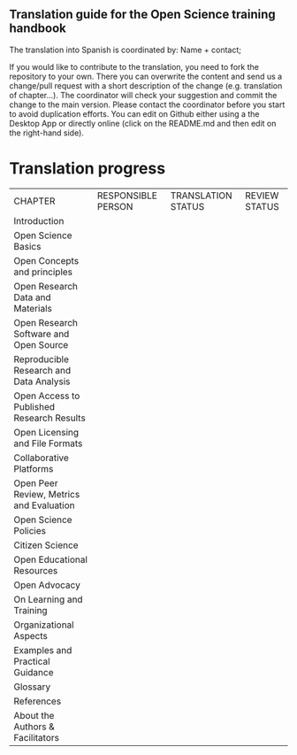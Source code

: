 ## Translation guide for the Open Science training handbook
The translation into Spanish is coordinated by: Name + contact; 

If you would like to contribute to the translation, you need to fork the repository to your own. There you can overwrite the content and send us a change/pull request with a short description of the change (e.g. translation of chapter...). The coordinator will check your suggestion and commit the change to the main version. Please contact the coordinator before you start to avoid duplication efforts.
You can edit on Github either using a the Desktop App or directly online (click on the README.md and then edit on the right-hand side).

# Translation progress

<table>
  <tr>
    <td>CHAPTER</td>
    <td>RESPONSIBLE PERSON</td>
    <td>TRANSLATION STATUS</td>
    <td>REVIEW STATUS</td>
  </tr>
  <tr>
    <td>Introduction</td>
    <td></td>
    <td></td>
    <td></td>
  </tr>
  <tr>
    <td>Open Science Basics</td>
    <td></td>
    <td></td>
    <td></td>
  </tr>
  <tr>
    <td>Open Concepts and principles</td>
    <td></td>
    <td></td>
    <td></td>
  </tr>
  <tr>
    <td>Open Research Data and Materials</td>
    <td></td>
    <td></td>
    <td></td>
  </tr>
  <tr>
    <td>Open Research Software and Open Source</td>
    <td></td>
    <td></td>
    <td></td>
  </tr>
  <tr>
    <td>Reproducible Research and Data Analysis</td>
    <td></td>
    <td></td>
    <td></td>
  </tr>
  <tr>
    <td>Open Access to Published Research Results</td>
    <td></td>
    <td></td>
    <td></td>
  </tr>
  <tr>
    <td>Open Licensing and File Formats</td>
    <td></td>
    <td></td>
    <td></td>
  </tr>
  <tr>
    <td>Collaborative Platforms</td>
    <td></td>
    <td></td>
    <td></td>
  </tr>
  <tr>
    <td>Open Peer Review, Metrics and Evaluation</td>
    <td></td>
    <td></td>
    <td></td>
  </tr>
  <tr>
    <td>Open Science Policies</td>
    <td></td>
    <td></td>
    <td></td>
  </tr>
  <tr>
    <td>Citizen Science</td>
    <td></td>
    <td></td>
    <td></td>
  </tr>
  <tr>
    <td>Open Educational Resources</td>
    <td></td>
    <td></td>
    <td></td>
  </tr>
  <tr>
    <td>Open Advocacy</td>
    <td></td>
    <td></td>
    <td></td>
  </tr>
  <tr>
    <td>On Learning and Training</td>
    <td></td>
    <td></td>
    <td></td>
  </tr>
  <tr>
    <td>Organizational Aspects</td>
    <td></td>
    <td></td>
    <td></td>
  </tr>
  <tr>
    <td>Examples and Practical Guidance</td>
    <td></td>
    <td></td>
    <td></td>
  </tr>
  <tr>
    <td>Glossary</td>
    <td></td>
    <td></td>
    <td></td>
  </tr>
  <tr>
    <td>References</td>
    <td></td>
    <td></td>
    <td></td>
  </tr>
  <tr>
    <td>About the Authors & Facilitators</td>
    <td></td>
    <td></td>
    <td></td>
  </tr>

</table>
